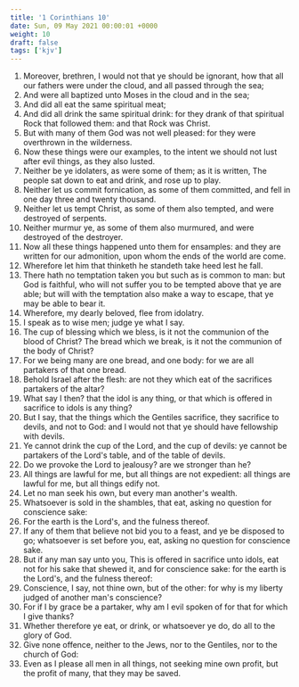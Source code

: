 ```yaml
---
title: '1 Corinthians 10'
date: Sun, 09 May 2021 00:00:01 +0000
weight: 10
draft: false
tags: ['kjv'] 
---
```


1. Moreover, brethren, I would not that ye should be ignorant, how that all our fathers were under the cloud, and all passed through the sea;
2. And were all baptized unto Moses in the cloud and in the sea;
3. And did all eat the same spiritual meat;
4. And did all drink the same spiritual drink: for they drank of that spiritual Rock that followed them: and that Rock was Christ.
5. But with many of them God was not well pleased: for they were overthrown in the wilderness.
6. Now these things were our examples, to the intent we should not lust after evil things, as they also lusted.
7. Neither be ye idolaters, as were some of them; as it is written, The people sat down to eat and drink, and rose up to play.
8. Neither let us commit fornication, as some of them committed, and fell in one day three and twenty thousand.
9. Neither let us tempt Christ, as some of them also tempted, and were destroyed of serpents.
10. Neither murmur ye, as some of them also murmured, and were destroyed of the destroyer.
11. Now all these things happened unto them for ensamples: and they are written for our admonition, upon whom the ends of the world are come.
12. Wherefore let him that thinketh he standeth take heed lest he fall.
13. There hath no temptation taken you but such as is common to man: but God is faithful, who will not suffer you to be tempted above that ye are able; but will with the temptation also make a way to escape, that ye may be able to bear it.
14. Wherefore, my dearly beloved, flee from idolatry.
15. I speak as to wise men; judge ye what I say.
16. The cup of blessing which we bless, is it not the communion of the blood of Christ? The bread which we break, is it not the communion of the body of Christ?
17. For we being many are one bread, and one body: for we are all partakers of that one bread.
18. Behold Israel after the flesh: are not they which eat of the sacrifices partakers of the altar?
19. What say I then? that the idol is any thing, or that which is offered in sacrifice to idols is any thing?
20. But I say, that the things which the Gentiles sacrifice, they sacrifice to devils, and not to God: and I would not that ye should have fellowship with devils.
21. Ye cannot drink the cup of the Lord, and the cup of devils: ye cannot be partakers of the Lord's table, and of the table of devils.
22. Do we provoke the Lord to jealousy? are we stronger than he?
23. All things are lawful for me, but all things are not expedient: all things are lawful for me, but all things edify not.
24. Let no man seek his own, but every man another's wealth.
25. Whatsoever is sold in the shambles, that eat, asking no question for conscience sake:
26. For the earth is the Lord's, and the fulness thereof.
27. If any of them that believe not bid you to a feast, and ye be disposed to go; whatsoever is set before you, eat, asking no question for conscience sake.
28. But if any man say unto you, This is offered in sacrifice unto idols, eat not for his sake that shewed it, and for conscience sake: for the earth is the Lord's, and the fulness thereof:
29. Conscience, I say, not thine own, but of the other: for why is my liberty judged of another man's conscience?
30. For if I by grace be a partaker, why am I evil spoken of for that for which I give thanks?
31. Whether therefore ye eat, or drink, or whatsoever ye do, do all to the glory of God.
32. Give none offence, neither to the Jews, nor to the Gentiles, nor to the church of God:
33. Even as I please all men in all things, not seeking mine own profit, but the profit of many, that they may be saved.
